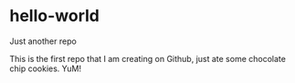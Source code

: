 # hello-world
Just another repo

This is the first repo that I am creating on Github, just ate some chocolate chip cookies. YuM!
